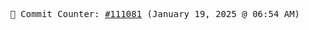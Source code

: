 <p align="center">
    <samp>
        📮 Commit Counter: <a href="https://github.com/Javascript-void0/Javascript-void0/commits/main">#111081</a> (January 19, 2025 @ 06:54 AM)
    </samp>
</p>
